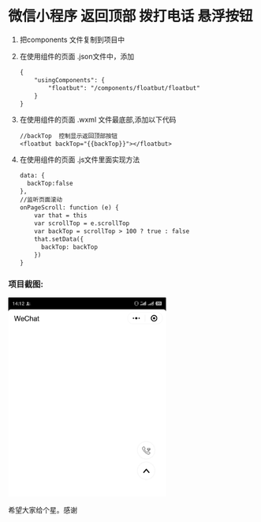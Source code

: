 # 微信小程序 返回顶部 拨打电话 悬浮按钮


1. 把components 文件复制到项目中

2. 在使用组件的页面 .json文件中，添加
 
	```
	{
  		"usingComponents": {
    		"floatbut": "/components/floatbut/floatbut"
  		}
	}
	```

3. 在使用组件的页面 .wxml 文件最底部,添加以下代码

	```
  	//backTop  控制显示返回顶部按钮
    <floatbut backTop="{{backTop}}"></floatbut> 
	```
4. 在使用组件的页面 .js文件里面实现方法
 
	```
    data: {
      backTop:false
    },
    //监听页面滚动
    onPageScroll: function (e) {
        var that = this
        var scrollTop = e.scrollTop
        var backTop = scrollTop > 100 ? true : false
        that.setData({
          backTop: backTop
        })
    }
 	```
### 项目截图:

<img src="https://github.com/xiaolai77/xcx_float_button/raw/master/components/images/demo.png" width="320px" style="display:inline;">

 

希望大家给个星。感谢
